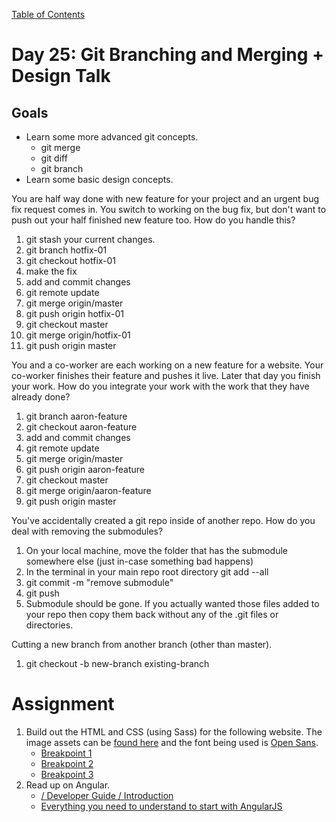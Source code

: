 [Table of Contents](/README.md)

# Day 25: Git Branching and Merging + Design Talk

## Goals
- Learn some more advanced git concepts.
	- git merge
	- git diff
	- git branch
- Learn some basic design concepts.

You are half way done with new feature for your project and an urgent bug fix request comes in. You switch to working on the bug fix, but don't want to push out your half finished new feature too. How do you handle this?

1. git stash your current changes.
2. git branch hotfix-01
3. git checkout hotfix-01
4. make the fix
5. add and commit changes
6. git remote update
7. git merge origin/master
8. git push origin hotfix-01
9. git checkout master
10. git merge origin/hotfix-01
11. git push origin master

You and a co-worker are each working on a new feature for a website. Your co-worker finishes their feature and pushes it live. Later that day you finish your work. How do you integrate your work with the work that they have already done?

1. git branch aaron-feature
2. git checkout aaron-feature
3. add and commit changes
4. git remote update
5. git merge origin/master
6. git push origin aaron-feature
7. git checkout master
8. git merge origin/aaron-feature
9. git push origin master

You've accidentally created a git repo inside of another repo. How do you deal with removing the submodules?

1. On your local machine, move the folder that has the submodule somewhere else (just in-case something bad happens)
2. In the terminal in your main repo root directory git add --all
3. git commit -m "remove submodule"
4. git push
5. Submodule should be gone. If you actually wanted those files added to your repo then copy them back without any of the .git files or directories.

Cutting a new branch from another branch (other than master).

1. git checkout -b new-branch existing-branch

# Assignment
1. Build out the HTML and CSS (using Sass) for the following website. The image assets can be [found here](/day-25/assignment/images) and the font being used is [Open Sans](http://www.google.com/fonts/specimen/Open+Sans). 
	- [Breakpoint 1](/day-25/assignment/breakpoints/1.png)
	- [Breakpoint 2](/day-25/assignment/breakpoints/2.png)
	- [Breakpoint 3](/day-25/assignment/breakpoints/3.png)
2. Read up on Angular.
	- [/ Developer Guide / Introduction](https://docs.angularjs.org/guide/introduction)
	- [Everything you need to understand to start with AngularJS](http://stephanebegaudeau.tumblr.com/post/48776908163/everything-you-need-to-understand-to-start-with)